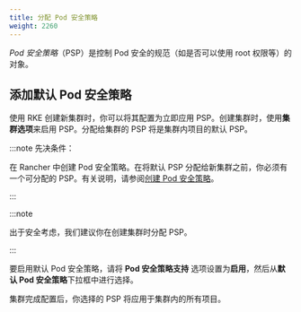 ```yaml
---
title: 分配 Pod 安全策略
weight: 2260
---
```


_Pod 安全策略_（PSP）是控制 Pod 安全的规范（如是否可以使用 root 权限等）的对象。

## 添加默认 Pod 安全策略

使用 RKE 创建新集群时，你可以将其配置为立即应用 PSP。创建集群时，使用**集群选项**来启用 PSP。分配给集群的 PSP 将是集群内项目的默认 PSP。

:::note 先决条件：

在 Rancher 中创建 Pod 安全策略。在将默认 PSP 分配给新集群之前，你必须有一个可分配的 PSP。有关说明，请参阅[创建 Pod 安全策略](../authentication-permissions-and-global-configuration/create-pod-security-policies.md)。

:::

:::note

出于安全考虑，我们建议你在创建集群时分配 PSP。

:::

要启用默认 Pod 安全策略，请将 **Pod 安全策略支持** 选项设置为**启用**，然后从**默认 Pod 安全策略**下拉框中进行选择。

集群完成配置后，你选择的 PSP 将应用于集群内的所有项目。
